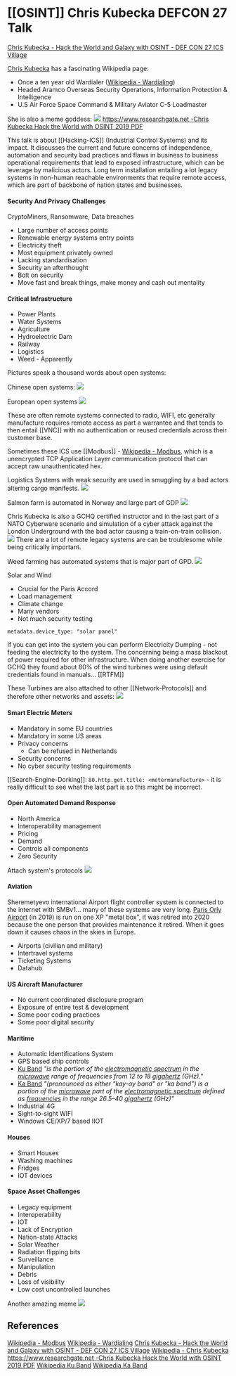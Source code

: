 # [[OSINT]] Chris Kubecka DEFCON 27 Talk


[Chris Kubecka - Hack the World and Galaxy with OSINT - DEF CON 27 ICS Village](https://www.youtube.com/watch?v=MMFIGJ8__ak) 

[Chris Kubecka](https://en.wikipedia.org/wiki/Chris_Kubecka) has a fascinating Wikipedia page:
- Once a ten year old Wardialer ([Wikipedia - Wardialing](https://en.wikipedia.org/wiki/Wardialing))
- Headed Aramco Overseas Security Operations, Information Protection & Intelligence
- U.S Air  Force Space Command & Military Aviator C-5 Loadmaster 

She is also a meme goddess:
![](chriskubecka-ismemegoddess.png)
[https://www.researchgate.net -Chris Kubecka Hack the World with OSINT 2019 PDF](https://www.researchgate.net/publication/332875854_Hack_the_World_with_OSINT)

This talk is about [[Hacking-ICS]] (Industrial Control Systems) and its impact. It discusses the current and future concerns of independence, automation and security bad practices and flaws in business to business operational requirements that lead to exposed infrastructure, which can be leverage by malicious actors. Long term installation entailing a lot legacy systems in non-human reachable environments that require remote access, which are part of backbone of nation states and businesses.  
#### Security And Privacy Challenges

CryptoMiners, Ransomware, Data breaches 
- Large number of access points
- Renewable energy systems entry points
- Electricity theft
- Most equipment privately owned
- Lacking standardisation
- Security an afterthought
- Bolt on security
- Move fast and break things, make money and cash out mentality 

#### Critical Infrastructure

- Power Plants
- Water Systems
- Agriculture
- Hydroelectric Dam
- Railway
- Logistics
- Weed - Apparently

Pictures speak a thousand words about open systems:

Chinese open systems:
![](chriskubecka-openchinesesystems.png)

European open systems
![](chriskubecka-openeuropeansystems.png)

These are often remote systems connected to radio, WIFI, etc generally manufacture requires remote access as part a warrantee and that tends to then entail [[VNC]] with no authentication or reused credentials across their customer base.

Sometimes these ICS use [[Modbus]] - [Wikipedia - Modbus](https://en.wikipedia.org/wiki/Modbus), which is a unencrypted TCP Application Layer communication protocol that can accept raw unauthenticated hex.  


Logistics Systems with weak security are used in smuggling by a bad actors altering cargo manifests.
![](chriskubecka-logisticshack.png)

Salmon farm is automated in Norway and large part of GDP
![](chriskubecka-salmonfarm.png)

Chris Kubecka is also a GCHQ certified instructor and in the last part of a NATO Cyberware scenario and simulation of a cyber attack against the London Underground with the bad actor causing a train-on-train collision.
![](chriskubecka-gchqandtheunderground.png)
There are a lot of remote legacy systems are can be troublesome while being critically important.

Weed farming has automated systems that is major part of GPD.
![](chriskubecka-weedismoneymaking.png)

Solar and Wind
- Crucial for the Paris Accord
- Load management
- Climate change
- Many vendors
- Not much security testing

`metadata.device_type: "solar panel"`

If you can get into the system you can perform Electricity Dumping - not feeding the electricity to the system. The concerning being a mass blackout of power required for other infrastructure. When doing another exercise for GCHQ they found about 80% of the wind turbines were using default credentials found in manuals... [[RTFM]]

These Turbines are also attached to other [[Network-Protocols]] and therefore other networks and assets:
![](chriskubecka-protocolattachedtowindturbines.png)

#### Smart Electric Meters

- Mandatory in some EU countries
- Mandatory in some US areas
- Privacy concerns 
	- Can be refused in Netherlands
- Security concerns
- No cyber security testing requirements

[[Search-Engine-Dorking]]: `80.http.get.title: <metermanufacture>` - it is  really difficult to see what the last part is so this might be incorrect.

#### Open Automated Demand Response

- North America
- Interoperability management
- Pricing
- Demand
- Controls all components
- Zero Security

Attach system's protocols
![](chriskubecka-openautomateddemandresponse-attachsystems.png)

#### Aviation 

Sheremetyevo international Airport flight controller system is connected to the internet with SMBv1... many of these systems are very long. [Paris Orly Airport](https://en.wikipedia.org/wiki/Orly_Airport) (in 2019) is run on one XP "metal box", it was retired into 2020 because the one person that provides maintenance it retired. When it goes down it causes chaos in the skies in Europe.  
- Airports (civilian and military)
- Intertravel systems
- Ticketing Systems
- Datahub

#### US Aircraft Manufacturer

- No current coordinated disclosure program
- Exposure of entire test & development
- Some poor coding practices
- Some poor digital security

#### Maritime 

- Automatic Identifications System
- GPS based ship controls
- [Ku Band](https://en.wikipedia.org/wiki/Ku_band) *"is the portion of the [electromagnetic spectrum](https://en.wikipedia.org/wiki/Electromagnetic_spectrum "Electromagnetic spectrum") in the [microwave](https://en.wikipedia.org/wiki/Microwave "Microwave") range of frequencies from 12 to 18 [gigahertz](https://en.wikipedia.org/wiki/Gigahertz "Gigahertz") (GHz)."*
- [Ka Band](https://en.wikipedia.org/wiki/Ka_band) *"(pronounced as either "kay-ay band" or "ka band") is a portion of the [microwave](https://en.wikipedia.org/wiki/Microwave "Microwave") part of the [electromagnetic spectrum](https://en.wikipedia.org/wiki/Electromagnetic_spectrum "Electromagnetic spectrum") defined as [frequencies](https://en.wikipedia.org/wiki/Frequency "Frequency") in the range 26.5–40 [gigahertz](https://en.wikipedia.org/wiki/Gigahertz "Gigahertz") (GHz)"*
- Industrial 4G
- Sight-to-sight WIFI
- Windows CE/XP/7 based IIOT

#### Houses

- Smart Houses
- Washing machines
- Fridges
- IOT devices
#### Space Asset Challenges 

- Legacy equipment
- Interoperability
- IOT
- Lack of Encryption
- Nation-state Attacks
- Solar Weather
- Radiation flipping bits
- Surveillance
- Manipulation
- Debris
- Loss of visibility
- Low cost uncontrolled launches





Another amazing meme
![](chriskubecka-ismemegoddess-part2.png)
## References

[Wikipedia - Modbus](https://en.wikipedia.org/wiki/Modbus)
[Wikipedia - Wardialing](https://en.wikipedia.org/wiki/Wardialing)
[Chris Kubecka - Hack the World and Galaxy with OSINT - DEF CON 27 ICS Village](https://www.youtube.com/watch?v=MMFIGJ8__ak) 
[Wikipedia - Chris Kubecka](https://en.wikipedia.org/wiki/Chris_Kubecka) 
[https://www.researchgate.net -Chris Kubecka Hack the World with OSINT 2019 PDF](https://www.researchgate.net/publication/332875854_Hack_the_World_with_OSINT)
[Wikipedia Ku Band](https://en.wikipedia.org/wiki/Ku_band) 
[Wikipedia Ka Band](https://en.wikipedia.org/wiki/Ka_band) 